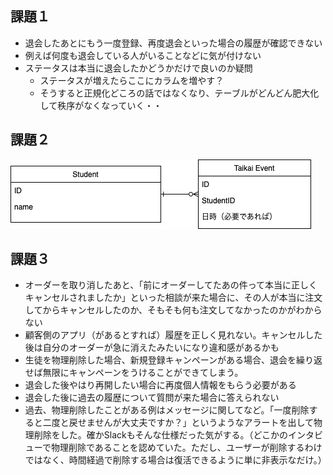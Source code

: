  ## 課題１

- 退会したあとにもう一度登録、再度退会といった場合の履歴が確認できない
- 例えば何度も退会している人がいることなどに気が付けない
- ステータスは本当に退会したかどうかだけで良いのか疑問
  - ステータスが増えたらここにカラムを増やす？
  - そうすると正規化どころの話ではなくなり、テーブルがどんどん肥大化して秩序がなくなっていく・・

## 課題２

![image](https://raw.githubusercontent.com/yuikoito/PrAhaChallenge/master/db/anti-patern-7/Diagram.drawio.png)



## 課題３

- オーダーを取り消したあと、「前にオーダーしてたあの件って本当に正しくキャンセルされましたか」といった相談が来た場合に、その人が本当に注文してからキャンセルしたのか、そもそも何も注文してなかったのかがわからない
- 顧客側のアプリ（があるとすれば）履歴を正しく見れない。キャンセルした後は自分のオーダーが急に消えたみたいになり違和感があるかも
- 生徒を物理削除した場合、新規登録キャンペーンがある場合、退会を繰り返せば無限にキャンペーンをうけることができてしまう。
- 退会した後やはり再開したい場合に再度個人情報をもらう必要がある
- 退会した後に過去の履歴について質問が来た場合に答えられない
- 過去、物理削除したことがある例はメッセージに関してなど。「一度削除すると二度と戻せませんが大丈夫ですか？」というようなアラートを出して物理削除をした。確かSlackもそんな仕様だった気がする。（どこかのインタビューで物理削除であることを認めていた。ただし、ユーザーが削除するわけではなく、時間経過で削除する場合は復活できるように単に非表示なだけ。）
